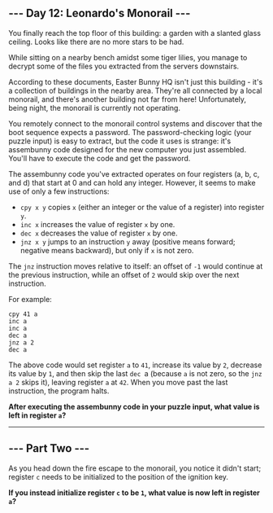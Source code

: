 ## --- Day 12: Leonardo's Monorail ---

You finally reach the top floor of this building: a garden with a slanted glass ceiling. Looks like there are no more stars to be had.

While sitting on a nearby bench amidst some tiger lilies, you manage to decrypt some of the files you extracted from the servers downstairs.

According to these documents, Easter Bunny HQ isn't just this building - it's a collection of buildings in the nearby area. They're all connected by a local monorail, and there's another building not far from here! Unfortunately, being night, the monorail is currently not operating.

You remotely connect to the monorail control systems and discover that the boot sequence expects a password. The password-checking logic (your puzzle input) is easy to extract, but the code it uses is strange: it's assembunny code designed for the new computer you just assembled. You'll have to execute the code and get the password.

The assembunny code you've extracted operates on four registers (a, b, c, and d) that start at 0 and can hold any integer. However, it seems to make use of only a few instructions:

- `cpy x y` copies `x` (either an integer or the value of a register) into register `y`.
- `inc x` increases the value of register `x` by one.
- `dec x` decreases the value of register `x` by one.
- `jnz x y` jumps to an instruction `y` away (positive means forward; negative means backward), but only if `x` is not zero.

The `jnz` instruction moves relative to itself: an offset of `-1` would continue at the previous instruction, while an offset of `2` would skip over the next instruction.

For example:

```
cpy 41 a
inc a
inc a
dec a
jnz a 2
dec a
```

The above code would set register `a` to `41`, increase its value by `2`, decrease its value by `1`, and then skip the last `dec `a (because `a` is not zero, so the `jnz a 2` skips it), leaving register `a` at `42`. When you move past the last instruction, the program halts.

**After executing the assembunny code in your puzzle input, what value is left in register `a`?**

---

## --- Part Two ---

As you head down the fire escape to the monorail, you notice it didn't start; register `c` needs to be initialized to the position of the ignition key.

**If you instead initialize register `c` to be `1`, what value is now left in register `a`?**

